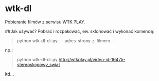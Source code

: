 # wtk-dl
Pobieranie filmów z serwisu [WTK PLAY](http://wtkplay.pl).

##Jak używać?
Pobrać i rozpakować, ew. sklonować i wykonać komendę:

> python wtk-dl-cli.py ---adres-strony-z-filmem---

np.:

> python wtk-dl-cli.py http://wtkplay.pl/video-id-16475-stereoskopowy_swiat

itd...
